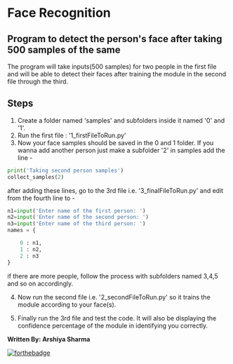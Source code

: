 # Face Recognition
Program to detect the person's face after taking 500 samples of the same
-
The program will take inputs(500 samples) for two people in the first file and will be able to detect their faces after training the module in the second file through the third.

Steps
-
1. Create a folder named 'samples' and subfolders inside it named '0' and '1'.
2. Run the first file : '1_firstFileToRun.py'
3. Now your face samples should be saved in the 0 and 1 folder. If you wanna add another person just make a subfolder '2' in samples add the line - 
  ```python
  print('Taking second person samples')
  collect_samples(2)
  ```
  after adding these lines, go to the 3rd file i.e. '3_finalFileToRun.py' and edit from the fourth line to - 
  ```python
  n1=input('Enter name of the first person: ')
  n2=input('Enter name of the second person: ')
  n3=input('Enter name of the third person: ')
  names = {

      0 : n1,
      1 : n2,
      2 : n3
  }
  ```
  if there are more people, follow the process with subfolders named 3,4,5 and so on accordingly.
  
 4. Now run the second file i.e. '2_secondFileToRun.py' so it trains the module according to your face(s).
 
 5. Finally run the 3rd file and test the code. It will also be displaying the confidence percentage of the module in identifying you correctly.
 
 


**Written By: Arshiya Sharma**
 
[![forthebadge](https://forthebadge.com/images/badges/made-with-python.svg)](https://forthebadge.com)
